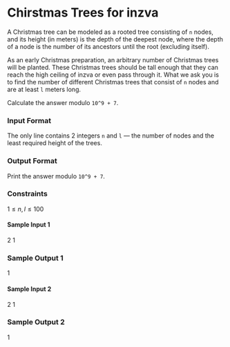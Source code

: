 # Chirstmas Trees for inzva  

A Christmas tree can be modeled as a rooted tree consisting of `n` nodes, and its height (in meters) is the depth of the deepest node, where the depth of a node is the number of its ancestors until the root (excluding itself).

As an early Christmas preparation, an arbitrary number of Christmas trees will be planted. These Christmas trees should be tall enough that they can reach the high ceiling of inzva or even pass through it. What we ask you is to find the number of different Christmas trees that consist of `n` nodes and are at least `l` meters long.

Calculate the answer modulo `10^9 + 7`.

### Input Format
The only line contains $2$ integers `n` and `l` — the number of nodes and the least required height of the trees.

### Output Format
Print the answer modulo `10^9 + 7`.

### Constraints
$1 ≤ n, l ≤ 100$

#### Sample Input 1 
2 1  
### Sample Output 1  
1  
#### Sample Input 2 
2 1  
### Sample Output 2  
1
